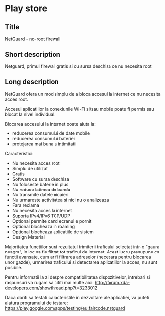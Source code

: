 Play store
==========

Title
-----
NetGuard - no-root firewall


Short description
-----------------
Netguard, primul firewall gratis si cu sursa deschisa ce nu necesita root 


Long description
----------------
NetGuard ofera un mod simplu de a bloca accesul la internet ce nu necesita acces root.

Accesul aplicatiilor la conexiunile Wi-Fi si/sau mobile poate fi permis sau blocat la nivel individual.

Blocarea accesului la internet poate ajuta la:

- reducerea consumului de date mobile
- reducerea consumului bateriei
- protejarea mai buna a intimitatii

Caracteristici:

- Nu necesita acces root
- Simplu de utilizat
- Gratis
- Software cu sursa deschisa
- Nu foloseste baterie in plus
- Nu reduce latimea de banda
- Nu transmite datele nicaieri
- Nu urmareste activitatea si nici nu o analizeaza
- Fara reclama
- Nu necesita acces la internet
- Suporta IPv4/IPv6 TCP/UDP
- Optional permite cand ecranul e pornit
- Optional blocheaza in roaming
- Optional blocheaza aplicatiile de sistem
- Design Material

Majoritatea functiilor sunt rezultatul trimiterii traficului selectat intr-o "gaura neagra", in loc sa fie filtrat tot traficul de internet.
Acest lucru presupune ca functii avansate, cum ar fi filtrarea adreselor (necesara pentru blocarea unor gazde), urmarirea traficului si detectarea aplicatiilor la acces, nu sunt posibile.

Pentru informatii la zi despre compatibilitatea dispozitivelor, intrebari si raspunsuri va rugam sa cititi mai multe aici: http://forum.xda-developers.com/showthread.php?t=3233012

Daca doriti sa testati caracteristile in dezvoltare ale aplicatiei, va puteti alatura programului de testare: https://play.google.com/apps/testing/eu.faircode.netguard
